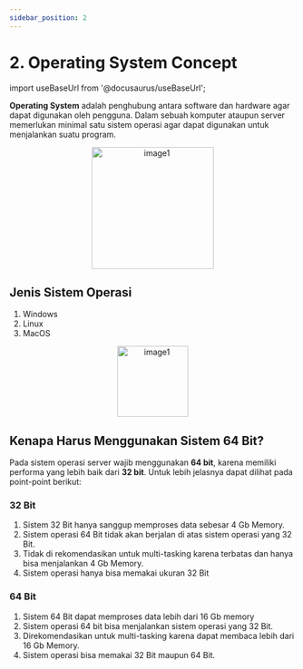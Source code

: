 ```yaml
---
sidebar_position: 2
---
```


# 2. Operating System Concept

import useBaseUrl from '@docusaurus/useBaseUrl';

**Operating System** adalah penghubung antara software dan hardware agar dapat digunakan oleh pengguna. Dalam sebuah komputer ataupun server memerlukan minimal satu sistem operasi agar dapat digunakan untuk menjalankan suatu program. 
<center>
<img alt="image1" src={useBaseUrl('img/docs/image-7.png')} height="215px"/>
</center>

## Jenis Sistem Operasi
1. Windows
2. Linux
3. MacOS

<center>
<img alt="image1" src={useBaseUrl('img/docs/image-5.png')} height="125px"/>
</center>

## Kenapa Harus Menggunakan Sistem 64 Bit?

Pada sistem operasi server wajib menggunakan **64 bit**, karena memiliki performa yang lebih baik dari **32 bit**. Untuk lebih jelasnya dapat dilihat pada point-point berikut:

### 32 Bit
1. Sistem 32 Bit hanya sanggup memproses data sebesar 4 Gb Memory.
2. Sistem operasi 64 Bit tidak akan berjalan di atas sistem operasi yang 32 Bit. 
3. Tidak di rekomendasikan untuk multi-tasking karena terbatas dan hanya bisa menjalankan 4 Gb Memory.
4. Sistem operasi hanya bisa memakai ukuran 32 Bit

### 64 Bit
1. Sistem 64 Bit dapat memproses data lebih dari 16 Gb memory
2. Sistem operasi 64 bit bisa menjalankan sistem operasi yang 32 Bit.
3. Direkomendasikan untuk multi-tasking karena dapat membaca lebih dari 16 Gb Memory.
4. Sistem operasi bisa memakai 32 Bit maupun 64 Bit.
